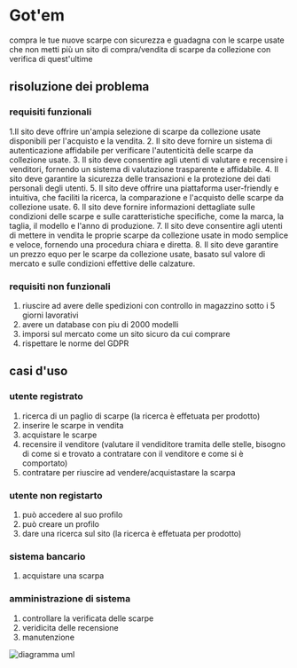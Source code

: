 # Got'em
 compra le tue nuove scarpe con sicurezza e guadagna con le scarpe usate che non metti più un sito di compra/vendita di scarpe da collezione con verifica di quest'ultime
## risoluzione dei problema
### requisiti funzionali 
1.Il sito deve offrire un'ampia selezione di scarpe da collezione usate disponibili per l'acquisto e la vendita.
2. Il sito deve fornire un sistema di autenticazione affidabile per verificare l'autenticità delle scarpe da collezione usate.
3. Il sito deve consentire agli utenti di valutare e recensire i venditori, fornendo un sistema di valutazione trasparente e affidabile.
4. Il sito deve garantire la sicurezza delle transazioni e la protezione dei dati personali degli utenti.
5. Il sito deve offrire una piattaforma user-friendly e intuitiva, che faciliti la ricerca, la comparazione e l'acquisto delle scarpe da collezione usate.
6. Il sito deve fornire informazioni dettagliate sulle condizioni delle scarpe e sulle caratteristiche specifiche, come la marca, la taglia, il modello e l'anno di produzione.
7. Il sito deve consentire agli utenti di mettere in vendita le proprie scarpe da collezione usate in modo semplice e veloce, fornendo una procedura chiara e diretta.
8. Il sito deve garantire un prezzo equo per le scarpe da collezione usate, basato sul valore di mercato e sulle condizioni effettive delle calzature.

### requisiti non funzionali 
1.  riuscire ad avere delle spedizioni con controllo in magazzino sotto i 5 giorni lavorativi  
2.  avere un database con piu di 2000 modelli  
3.  imporsi sul mercato come un sito sicuro da cui comprare
4.  rispettare le norme del GDPR 
## casi d'uso
### utente registrato
1. ricerca di un paglio di scarpe (la ricerca è effetuata per prodotto)
2. inserire le scarpe in vendita
3. acquistare le scarpe 
4. recensire il venditore (valutare il vendiditore tramita delle stelle, bisogno di come si e trovato a contratare con il venditore e come si è comportato)
5. contratare per riuscire ad vendere/acquistastare la scarpa
### utente non registarto
1. può accedere al suo profilo
2. può creare un profilo
3. dare una ricerca sul sito  (la ricerca è effetuata per prodotto)
### sistema bancario 
1. acquistare una scarpa
### amministrazione di sistema 
1. controllare la verificata delle scarpe
2. veridicita delle recensione
3. manutenzione

![diagramma uml](https://yuml.me/diagram/scruffy/usecase/[utente%20non%20registrato]-(registrazione),%20[utente%20non%20registrato]-(accedi),%20[utente%20non%20registrato]-(ricerca),%20[utente%20registrato]-(ricerca),%20[utente%20registrato]-(acquista/vendi),%20[utente%20registrato]-(contratta),%20(contratta)%3C(acquista/vendi),%20[sistema%20bancario]-(acquista/vendi),%20[amministrazione%20di%20sistema]-(controllo),%20(acquista/vendi)%3E(controllo),%20[amministrazione%20di%20sistema]-(manutenzione),%20[utente%20registrato]-(recensione),%20(recensione)%5E(verifica),%20[amministrazione%20di%20sistema]-(verifica),)

